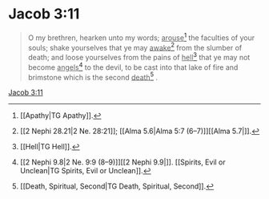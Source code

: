 # Jacob 3:11

> O my brethren, hearken unto my words; <u>arouse</u>[^a] the faculties of your souls; shake yourselves that ye may <u>awake</u>[^b] from the slumber of death; and loose yourselves from the pains of <u>hell</u>[^c] that ye may not become <u>angels</u>[^d] to the devil, to be cast into that lake of fire and brimstone which is the second <u>death</u>[^e] .

[Jacob 3:11](https://www.churchofjesuschrist.org/study/scriptures/bofm/jacob/3?lang=eng&id=p11#p11)


[^a]: [[Apathy|TG Apathy]].  
[^b]: [[2 Nephi 28.21|2 Ne. 28:21]]; [[Alma 5.6|Alma 5:7 (6–7)]][[Alma 5.7|]].  
[^c]: [[Hell|TG Hell]].  
[^d]: [[2 Nephi 9.8|2 Ne. 9:9 (8–9)]][[2 Nephi 9.9|]]. [[Spirits, Evil or Unclean|TG Spirits, Evil or Unclean]].  
[^e]: [[Death, Spiritual, Second|TG Death, Spiritual, Second]].  
